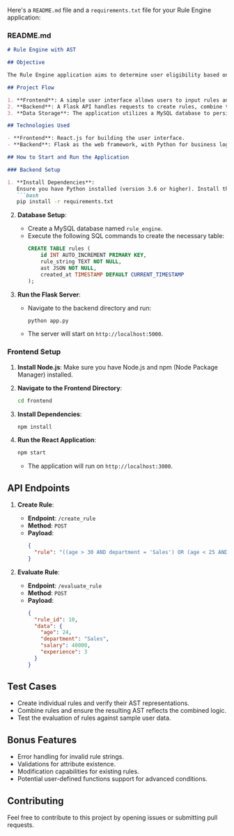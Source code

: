 Here's a `README.md` file and a `requirements.txt` file for your Rule Engine application:

### README.md

```markdown
# Rule Engine with AST

## Objective

The Rule Engine application aims to determine user eligibility based on various attributes such as age, department, income, and experience. It utilizes an Abstract Syntax Tree (AST) to represent conditional rules, enabling dynamic creation, combination, and modification of these rules.

## Project Flow

1. **Frontend**: A simple user interface allows users to input rules and user data.
2. **Backend**: A Flask API handles requests to create rules, combine them, and evaluate the rules against user data. The backend interacts with a MySQL database to store the rules and their AST representations.
3. **Data Storage**: The application utilizes a MySQL database to persist rules and their metadata, allowing for easy retrieval and manipulation.

## Technologies Used

- **Frontend**: React.js for building the user interface.
- **Backend**: Flask as the web framework, with Python for business logic and MySQL for data storage.

## How to Start and Run the Application

### Backend Setup

1. **Install Dependencies**:
   Ensure you have Python installed (version 3.6 or higher). Install the necessary packages by running:
   ```bash
   pip install -r requirements.txt
   ```

2. **Database Setup**:
   - Create a MySQL database named `rule_engine`.
   - Execute the following SQL commands to create the necessary table:
     ```sql
     CREATE TABLE rules (
         id INT AUTO_INCREMENT PRIMARY KEY,
         rule_string TEXT NOT NULL,
         ast JSON NOT NULL,
         created_at TIMESTAMP DEFAULT CURRENT_TIMESTAMP
     );
     ```

3. **Run the Flask Server**:
   - Navigate to the backend directory and run:
     ```bash
     python app.py
     ```
   - The server will start on `http://localhost:5000`.

### Frontend Setup

1. **Install Node.js**:
   Make sure you have Node.js and npm (Node Package Manager) installed.

2. **Navigate to the Frontend Directory**:
   ```bash
   cd frontend
   ```

3. **Install Dependencies**:
   ```bash
   npm install
   ```

4. **Run the React Application**:
   ```bash
   npm start
   ```
   - The application will run on `http://localhost:3000`.

## API Endpoints

1. **Create Rule**:
   - **Endpoint**: `/create_rule`
   - **Method**: `POST`
   - **Payload**:
     ```json
     {
       "rule": "((age > 30 AND department = 'Sales') OR (age < 25 AND department = 'Marketing')) AND (salary > 50000 OR experience > 5)"
     }
     ```

2. **Evaluate Rule**:
   - **Endpoint**: `/evaluate_rule`
   - **Method**: `POST`
   - **Payload**:
     ```json
     {
       "rule_id": 10,
       "data": {
         "age": 24,
         "department": "Sales",
         "salary": 40000,
         "experience": 3
       }
     }
     ```

## Test Cases

- Create individual rules and verify their AST representations.
- Combine rules and ensure the resulting AST reflects the combined logic.
- Test the evaluation of rules against sample user data.

## Bonus Features

- Error handling for invalid rule strings.
- Validations for attribute existence.
- Modification capabilities for existing rules.
- Potential user-defined functions support for advanced conditions.

## Contributing

Feel free to contribute to this project by opening issues or submitting pull requests.